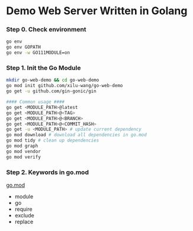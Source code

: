 # Demo Web Server Written in Golang

### Step 0. Check environment

```bash
go env
go env GOPATH
go env -w GO111MODULE=on
```

### Step 1. Init the Go Module
```bash
mkdir go-web-demo && cd go-web-demo
go mod init github.com/xilu-wang/go-web-demo
go get -u github.com/gin-gonic/gin

#### Common usage ####
go get <MODULE_PATH>@latest
go get <MODULE_PATH>@<TAG>
go get <MODULE_PATH>@<BRANCH>
go get <MODULE_PATH>@<COMMIT_HASH>
go get -u <MODULE_PATH> # update current dependency
go mod download # download all dependencies in go.mod
go mod tidy # clean up dependencies 
go mod graph
go mod vendor
go mod verify
```

### Step 2. Keywords in go.mod

[go.mod](src/go.mod)

- module
- go
- require 
- exclude
- replace